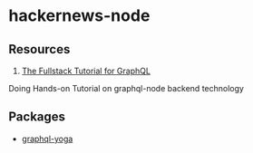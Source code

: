 # hackernews-node

## Resources

1. [The Fullstack Tutorial for GraphQL](https://www.howtographql.com/)

Doing Hands-on Tutorial on graphql-node backend technology

## Packages

- [graphql-yoga](https://www.npmjs.com/package/graphql-yoga)
